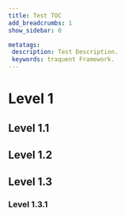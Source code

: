 ```yaml
---
title: Test TOC
add_breadcrumbs: 1
show_sidebar: 0

metatags:
 description: Test Description.
 keywords: traquent Framework.
---
```


# Level 1

## Level 1.1

## Level 1.2

## Level 1.3

### Level 1.3.1
